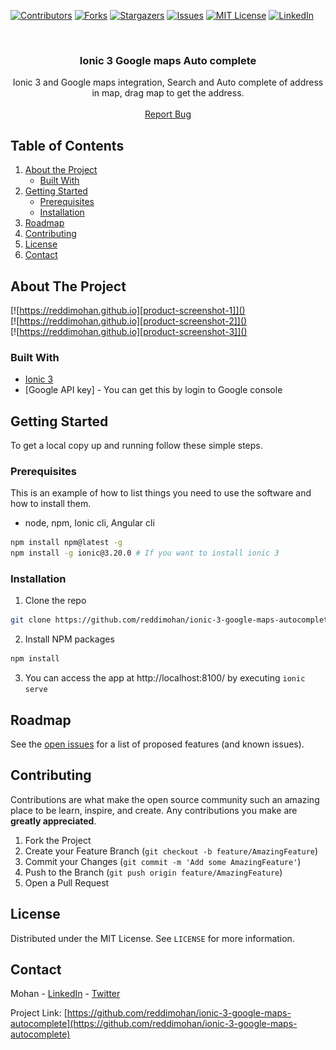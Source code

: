 [![Contributors][contributors-shield]][contributors-url]
[![Forks][forks-shield]][forks-url]
[![Stargazers][stars-shield]][stars-url]
[![Issues][issues-shield]][issues-url]
[![MIT License][license-shield]][license-url]
[![LinkedIn][linkedin-shield]][linkedin-url]



<!-- PROJECT LOGO -->
<br />
<p align="center">
  <a href="https://github.com/reddimohan/ionic-3-google-maps-autocomplete">
  </a>

  <h3 align="center">Ionic 3 Google maps Auto complete</h3>

  <p align="center">
    Ionic 3 and Google maps integration, Search and Auto complete of address in map, drag map to get the address.
    <br />
    <br />
    <a href="https://github.com/reddimohan/ionic-3-google-maps-autocomplete/issues">Report Bug</a>
  </p>
</p>



<!-- TABLE OF CONTENTS -->
## Table of Contents

1. [About the Project](#about-the-project)
    * [Built With](#built-with)
2. [Getting Started](#getting-started)
    * [Prerequisites](#prerequisites)
    * [Installation](#installation)
3. [Roadmap](#roadmap)
4. [Contributing](#contributing)
5. [License](#license)
6. [Contact](#contact)



<!-- ABOUT THE PROJECT -->
## About The Project

[![https://reddimohan.github.io][product-screenshot-1]]()
<br />
[![https://reddimohan.github.io][product-screenshot-2]]()
<br />
[![https://reddimohan.github.io][product-screenshot-3]]()


### Built With

* [Ionic 3]()
* [Google API key] - You can get this by login to Google console


<!-- GETTING STARTED -->
## Getting Started

To get a local copy up and running follow these simple steps.

### Prerequisites

This is an example of how to list things you need to use the software and how to install them.
* node, npm, Ionic cli, Angular cli

```sh
npm install npm@latest -g
npm install -g ionic@3.20.0 # If you want to install ionic 3
```

### Installation

1. Clone the repo
```sh
git clone https://github.com/reddimohan/ionic-3-google-maps-autocomplete.git
```
2. Install NPM packages
```sh
npm install
```
3. You can access the app at http://localhost:8100/ by executing `ionic serve`

<!-- ROADMAP -->
## Roadmap

See the [open issues](https://github.com/reddimohan/ionic-3-google-maps-autocomplete/issues) for a list of proposed features (and known issues).



<!-- CONTRIBUTING -->
## Contributing

Contributions are what make the open source community such an amazing place to be learn, inspire, and create. Any contributions you make are **greatly appreciated**.

1. Fork the Project
2. Create your Feature Branch (`git checkout -b feature/AmazingFeature`)
3. Commit your Changes (`git commit -m 'Add some AmazingFeature'`)
4. Push to the Branch (`git push origin feature/AmazingFeature`)
5. Open a Pull Request



<!-- LICENSE -->
## License

Distributed under the MIT License. See `LICENSE` for more information.



<!-- CONTACT -->
## Contact

Mohan - [LinkedIn](https://linkedin.com/in/reddimohan) - [Twitter](https://twitter.com/reddimohan)

Project Link: [https://github.com/reddimohan/ionic-3-google-maps-autocomplete](https://github.com/reddimohan/ionic-3-google-maps-autocomplete)







<!-- MARKDOWN LINKS & IMAGES -->
<!-- https://www.markdownguide.org/basic-syntax/#reference-style-links -->
[contributors-shield]: https://img.shields.io/github/contributors/reddimohan/ionic-3-google-maps-autocomplete.svg?style=flat-square
[contributors-url]: https://github.com/reddimohan/ionic-3-google-maps-autocomplete/graphs/contributors
[forks-shield]: https://img.shields.io/github/forks/reddimohan/ionic-3-google-maps-autocomplete.svg?style=flat-square
[forks-url]: https://github.com/reddimohan/ionic-3-google-maps-autocomplete/network/members
[stars-shield]: https://img.shields.io/github/stars/reddimohan/ionic-3-google-maps-autocomplete.svg?style=flat-square
[stars-url]: https://github.com/reddimohan/ionic-3-google-maps-autocomplete/stargazers
[issues-shield]: https://img.shields.io/github/issues/reddimohan/ionic-3-google-maps-autocomplete.svg?style=flat-square
[issues-url]: https://github.com/reddimohan/ionic-3-google-maps-autocomplete/issues
[license-shield]: https://img.shields.io/github/license/reddimohan/ionic-3-google-maps-autocomplete.svg?style=flat-square
[license-url]: https://github.com/reddimohan/ionic-3-google-maps-autocomplete/blob/master/LICENSE
[linkedin-shield]: https://img.shields.io/badge/-LinkedIn-black.svg?style=flat-square&logo=linkedin&colorB=555
[linkedin-url]: https://linkedin.com/in/reddimohan
[product-screenshot-1]: screenshots/1.png
[product-screenshot-2]: screenshots/2.png
[product-screenshot-3]: screenshots/3.png
